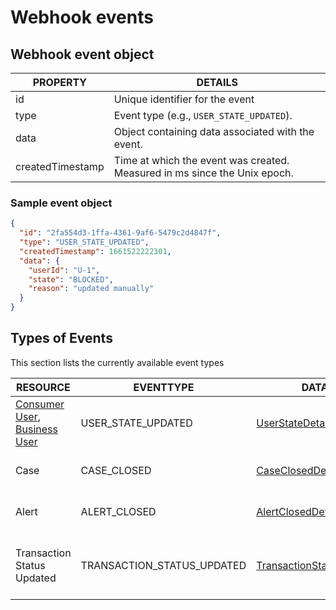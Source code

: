 # Webhook events

## Webhook event object

| PROPERTY         | DETAILS                                                                   |
| ---------------- | ------------------------------------------------------------------------- |
| id               | Unique identifier for the event                                           |
| type             | Event type (e.g., `USER_STATE_UPDATED`).                                  |
| data             | Object containing data associated with the event.                         |
| createdTimestamp | Time at which the event was created. Measured in ms since the Unix epoch. |

### Sample event object

```json
{
  "id": "2fa554d3-1ffa-4361-9af6-5479c2d4847f",
  "type": "USER_STATE_UPDATED",
  "createdTimestamp": 1661522222301,
  "data": {
    "userId": "U-1",
    "state": "BLOCKED",
    "reason": "updated manually"
  }
}
```

## Types of Events

This section lists the currently available event types

| RESOURCE                                                                                                                                                                 | EVENTTYPE                  | DATA                                                                                                               | DESCRIPTION                                     |
| ------------------------------------------------------------------------------------------------------------------------------------------------------------------------ | -------------------------- | ------------------------------------------------------------------------------------------------------------------ | ----------------------------------------------- |
| [Consumer User](https://docs.flagright.com/docs/flagright-api/55fc43dfa5972-user), [Business User](https://docs.flagright.com/docs/flagright-api/e6c30c54acc8d-business) | USER_STATE_UPDATED         | [UserStateDetails](https://docs.flagright.com/docs/flagright-api/6449d29f75b92-user-state-details)                 | Occurs whenever a user's state is updated       |
| Case                                                                                                                                                                     | CASE_CLOSED                | [CaseClosedDetails](https://docs.flagright.com/docs/flagright-api/33c1ef3ffbde8-case-closed-details)               | Occurs whenever a case is closed                |
| Alert                                                                                                                                                                    | ALERT_CLOSED               | [AlertClosedDetails](https://docs.flagright.com/docs/flagright-api/5a207dd38b88e-alert-closed-details)             | Occurs whenever a alert is closed               |
| Transaction Status Updated                                                                                                                                               | TRANSACTION_STATUS_UPDATED | [TransactionStatusDetails](https://docs.flagright.com/docs/flagright-api/05e432d383e7b-transaction-status-details) | Occurs whenever a transaction status is updated |
